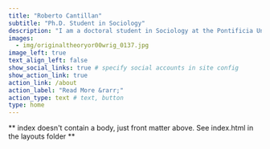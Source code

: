 ```yaml
---
title: "Roberto Cantillan"
subtitle: "Ph.D. Student in Sociology"
description: "I am a doctoral student in Sociology at the Pontificia Universidad Católica de Chile and an assistant at the 'Millennium Nucleus for the Study of Labor Market Mismatch' (LM2C2). My doctoral research uses a structural and network perspective to analyze the patterns of mobility, diffusion, and segregation in labor markets from an intragenerational viewpoint."
images:
  - img/originaltheoryor00wrig_0137.jpg
image_left: true
text_align_left: false
show_social_links: true # specify social accounts in site config
show_action_link: true
action_link: /about
action_label: "Read More &rarr;"
action_type: text # text, button
type: home
---
```


** index doesn't contain a body, just front matter above.
See index.html in the layouts folder **
